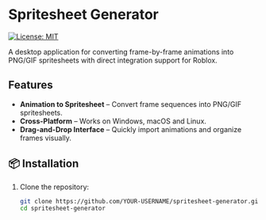 # Spritesheet Generator
[![License: MIT](https://img.shields.io/badge/License-MIT-yellow.svg)](LICENSE)


A desktop application for converting frame-by-frame animations into PNG/GIF spritesheets with direct integration support for Roblox.

## Features
- **Animation to Spritesheet** – Convert frame sequences into PNG/GIF spritesheets.
- **Cross-Platform** – Works on Windows, macOS and Linux.
- **Drag-and-Drop Interface** – Quickly import animations and organize frames visually.

## 📦 Installation
1. Clone the repository:
   ```bash
   git clone https://github.com/YOUR-USERNAME/spritesheet-generator.git
   cd spritesheet-generator
